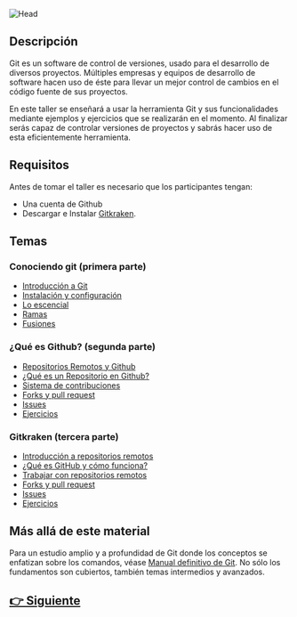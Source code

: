 ![Head](https://github.com/WorkshopTechnology/Materiales/blob/master/Workshops/GitGithub/Images/Head.png)

## Descripción

Git es un software de control de versiones, usado para el desarrollo de diversos proyectos. Múltiples empresas y equipos de desarrollo de software hacen uso de éste para llevar un mejor control de cambios en el código fuente de sus proyectos.

En este taller se enseñará a usar la herramienta Git y sus funcionalidades mediante ejemplos y ejercicios que se realizarán en el momento. Al finalizar serás capaz de controlar versiones de proyectos y sabrás hacer uso de esta eficientemente herramienta.

## Requisitos

Antes de tomar el taller es necesario que los participantes tengan:

- Una cuenta de Github
- Descargar e Instalar [Gitkraken](https://www.gitkraken.com).

## Temas

### Conociendo git (primera parte)

-   [Introducción a Git](/Workshops/GitGithub/Page2.md)
-   [Instalación y configuración](/Workshops/GitGithub/Page3.md)
-   [Lo escencial](/Workshops/GitGithub/Page4.md)
-   [Ramas](/Workshops/GitGithub/Page5.md)
-   [Fusiones](/Workshops/GitGithub/Page6.md)

### ¿Qué es Github? (segunda parte)

-   [Repositorios Remotos y Github](/Workshops/GitGithub/Page7.md)
-   [¿Qué es un Repositorio en Github?](/Workshops/GitGithub/Page8.md)
-   [Sistema de contribuciones](/Workshops/GitGithub/Page9.md)
-   [Forks y pull request](/Workshops/GitGithub/Page10.md)
-   [Issues](/Workshops/GitGithub/Page11.md)
-   [Ejercicios](/Workshops/GitGithub/PAGE12.md)

### Gitkraken (tercera parte)

-   [Introducción a repositorios remotos](/Workshops/GitGithub/Page7.md)
-   [¿Qué es GitHub y cómo funciona?](/Workshops/GitGithub/Page8.md)
-   [Trabajar con repositorios remotos](/Workshops/GitGithub/Page9.md)
-   [Forks y pull request](/Workshops/GitGithub/Page10.md)
-   [Issues](/Workshops/GitGithub/Page11.md)
-   [Ejercicios](/Workshops/GitGithub/PAGE12.md)

## Más allá de este material

Para un estudio amplio y a profundidad de Git donde los conceptos se enfatizan sobre los comandos, véase [Manual definitivo de Git](https://github.com/HerCerM/ManualDefinitivoGit). No sólo los fundamentos son cubiertos, también temas intermedios y avanzados.

## [👉 Siguiente](Page2.md)
